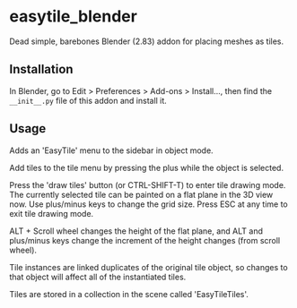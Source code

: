 # easytile_blender
Dead simple, barebones Blender (2.83) addon for placing meshes as tiles.

## Installation
In Blender, go to Edit > Preferences > Add-ons > Install..., then find the `__init__.py` file of this addon and install it.

## Usage
Adds an 'EasyTile' menu to the sidebar in object mode.

Add tiles to the tile menu by pressing the plus while the object is selected.

Press the 'draw tiles' button (or CTRL-SHIFT-T) to enter tile drawing mode. The currently selected tile can be painted on a flat plane in the 3D view now. Use plus/minus keys to change the grid size. Press ESC at any time to exit tile drawing mode.

ALT + Scroll wheel changes the height of the flat plane, and ALT and plus/minus keys change the increment of the height changes (from scroll wheel).

Tile instances are linked duplicates of the original tile object, so changes to that object will affect all of the instantiated tiles.

Tiles are stored in a collection in the scene called 'EasyTileTiles'.
